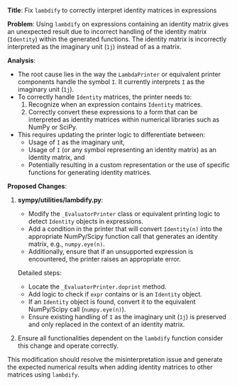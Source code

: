 **Title**: Fix `lambdify` to correctly interpret identity matrices in expressions

**Problem**: 
Using `lambdify` on expressions containing an identity matrix gives an unexpected result due to incorrect handling of the identity matrix (`Identity`) within the generated functions. The identity matrix is incorrectly interpreted as the imaginary unit (`1j`) instead of as a matrix. 

**Analysis**:
- The root cause lies in the way the `LambdaPrinter` or equivalent printer components handle the symbol `I`. It currently interprets `I` as the imaginary unit (`1j`).
- To correctly handle `Identity` matrices, the printer needs to:
  1. Recognize when an expression contains `Identity` matrices.
  2. Correctly convert these expressions to a form that can be interpreted as identity matrices within numerical libraries such as NumPy or SciPy.
- This requires updating the printer logic to differentiate between:
  - Usage of `I` as the imaginary unit,
  - Usage of `I` (or any symbol representing an identity matrix) as an identity matrix, and 
  - Potentially resulting in a custom representation or the use of specific functions for generating identity matrices.

**Proposed Changes**:
1. **sympy/utilities/lambdify.py**:
   - Modify the `_EvaluatorPrinter` class or equivalent printing logic to detect `Identity` objects in expressions.
   - Add a condition in the printer that will convert `Identity(n)` into the appropriate NumPy/Scipy function call that generates an identity matrix, e.g., `numpy.eye(n)`.
   - Additionally, ensure that if an unsupported expression is encountered, the printer raises an appropriate error.

   Detailed steps:
   - Locate the `_EvaluatorPrinter.doprint` method.
   - Add logic to check if `expr` contains or is an `Identity` object.
   - If an `Identity` object is found, convert it to the equivalent NumPy/Scipy call (`numpy.eye(n)`).
   - Ensure existing handling of `I` as the imaginary unit (`1j`) is preserved and only replaced in the context of an identity matrix.

2. Ensure all functionalities dependent on the `lambdify` function consider this change and operate correctly.

This modification should resolve the misinterpretation issue and generate the expected numerical results when adding identity matrices to other matrices using `lambdify`.